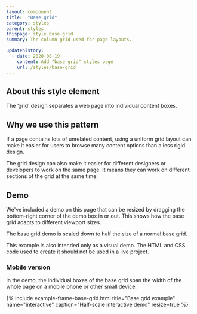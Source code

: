 ```yaml
---
layout: component
title:  "Base grid"
category: styles
parent: styles
thispage: style.base-grid
summary: The column grid used for page layouts.

updatehistory:
  - date: 2020-08-19
    content: Add "base grid" styles page
    url: /styles/base-grid
---
```


## About this style element

The ‘grid’ design separates a web page into individual content boxes.

## Why we use this pattern

If a page contains lots of unrelated content, using a uniform grid layout can make it easier for users to browse many content options than a less rigid design.  

The grid design can also make it easier for different designers or developers to work on the same page. It means they can work on different sections of the grid at the same time.

## Demo

We've included a demo on this page that can be resized by dragging the bottom-right corner of the demo box in or out. This shows how the base grid adapts to different viewport sizes.

The base grid demo is scaled down to half the size of a normal base grid.

This example is also intended only as a visual demo. The HTML and CSS code used to create it should not be used in a live project.

### Mobile version

In the demo, the individual boxes of the base grid span the width of the whole page on a mobile phone or other small device.

{% include example-frame-base-grid.html title="Base grid example" name="interactive" caption="Half-scale interactive demo" resize=true %}
